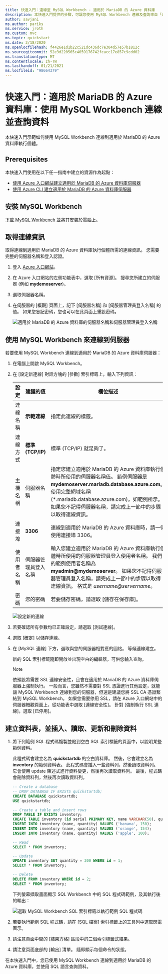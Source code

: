 ```yaml
---
title: 快速入門：連線至 MySQL Workbench - 適用於 MariaDB 的 Azure 資料庫
description: 本快速入門提供的步驟，可讓您使用 MySQL Workbench 連線及查詢來自「適用於 MariaDB 的 Azure 資料庫」的資料。
author: savjani
ms.author: pariks
ms.service: jroth
ms.custom: mvc
ms.topic: quickstart
ms.date: 3/18/2020
ms.openlocfilehash: f4426e1d1b22c521dc436dc7e304d57e57b1812c
ms.sourcegitcommit: 52e3d220565c4059176742fcacc17e857c9cdd02
ms.translationtype: MT
ms.contentlocale: zh-TW
ms.lasthandoff: 01/21/2021
ms.locfileid: "98664379"
---
```

# <a name="quickstart-azure-database-for-mariadb-use-mysql-workbench-to-connect-and-query-data"></a>快速入門：適用於 MariaDB 的 Azure 資料庫：使用 MySQL Workbench 連線並查詢資料

本快速入門示範如何使用 MySQL Workbench 連線到適用於 MariaDB 的 Azure 資料庫執行個體。 

## <a name="prerequisites"></a>Prerequisites

本快速入門使用在以下任一指南中建立的資源作為起點：

- [使用 Azure 入口網站建立適用於 MariaDB 的 Azure 資料庫伺服器](./quickstart-create-mariadb-server-database-using-azure-portal.md)
- [使用 Azure CLI 建立適用於 MariaDB 的 Azure 資料庫伺服器](./quickstart-create-mariadb-server-database-using-azure-cli.md)

## <a name="install-mysql-workbench"></a>安裝 MySQL Workbench

[下載 MySQL Workbench](https://dev.mysql.com/downloads/workbench/) 並將其安裝於電腦上。

## <a name="get-connection-information"></a>取得連線資訊

取得連線到適用於 MariaDB 的 Azure 資料庫執行個體所需的連線資訊。 您需要完整的伺服器名稱和登入認證。

1. 登入 [Azure 入口網站](https://portal.azure.com/)。

2. 在 Azure 入口網站的左側功能表中，選取 [所有資源]。 搜尋您所建立的伺服器 (例如 **mydemoserver**)。

3. 選取伺服器名稱。

4. 在伺服器的 [概觀] 頁面上，記下 [伺服器名稱] 和 [伺服器管理員登入名稱] 的值。 如果您忘記密碼，您也可以在此頁面上重設密碼。

   ![適用於 MariaDB 的 Azure 資料庫的伺服器名稱和伺服器管理員登入名稱](./media/connect-workbench/1_server-overview-name-login.png)

## <a name="connect-to-the-server-by-using-mysql-workbench"></a>使用 MySQL Workbench 來連線到伺服器

若要使用 MySQL Workbench 連線到適用於 MariaDB 的 Azure 資料庫伺服器：

1. 在電腦上開啟 MySQL Workbench。 

2. 在 [設定新連線] 對話方塊的 [參數] 索引標籤上，輸入下列資訊︰

   | 設定 | 建議的值 | 欄位描述 |
   |---|---|---|
   |   連線名稱 | **示範連線** | 指定此連線的標籤。 |
   | 連線方式 | **標準 (TCP/IP)** | 標準 (TCP/IP) 就足夠了。 |
   | 主機名稱 | 伺服器名稱 | 指定您建立適用於 MariaDB 的 Azure 資料庫執行個體時所使用的伺服器名稱值。 範例伺服器是 **mydemoserver.mariadb.database.azure.com**。 使用完整網域名稱 (\*.mariadb.database.azure.com)，如範例所示。 如果您不記得伺服器名稱，請完成上一節中的步驟以取得連線資訊。  |
   | 連接埠 | **3306** | 連線到適用於 MariaDB 的 Azure 資料庫時，請一律使用連接埠 3306。 |
   | 使用者名稱 |  伺服器管理員登入名稱 | 輸入您建立適用於 MariaDB 的 Azure 資料庫執行個體時所使用的伺服器管理員登入使用者名稱。 我們的範例使用者名稱為 **myadmin\@mydemoserver**。 如果您不記得伺服器管理員登入名稱，請完成上一節中的步驟以取得連線資訊。 格式是 *username\@servername*。
   | 密碼 | 您的密碼  | 若要儲存密碼，請選取 [儲存在保存庫]。 |

   ![設定新的連線](./media/connect-workbench/2-setup-new-connection.png)

3. 若要確認所有參數均已正確設定，請選取 [測試連線]。 

4. 選取 [確定] 以儲存連線。 

5. 在 [MySQL 連線] 下方，選取與您的伺服器相對應的圖格。 等候連線建立。

   新的 SQL 索引標籤隨即開啟並出現空白的編輯器，可供您輸入查詢。
    
   > [!NOTE]
   > 依預設將需要 SSL 連線安全性，且會在適用於 MariaDB 的 Azure 資料庫伺服器上強制執行。 一般而言，您雖然不需要對 SSL 憑證進行其他設定，就能讓 MySQL Workbench 連線到您的伺服器，但還是建議您將 SSL CA 憑證繫結到 MySQL Workbench。 如果您需要停用 SSL，請在 Azure 入口網站中的伺服器概觀頁面上，從功能表中選取 [連線安全性]。 針對 [強制執行 SSL 連線]，選取 [已停用]。

## <a name="create-table-and-insert-read-update-and-delete-data"></a>建立資料表，並插入、讀取、更新和刪除資料

1. 將下列範例 SQL 程式碼複製並貼到空白 SQL 索引標籤的頁面中，以說明某些範例資料。

    此程式碼會建立名為 **quickstartdb** 的空白資料庫。 然後，它會建立名為 **inventory** 的範例資料表。 此程式碼會插入一些資料列，然後讀取資料列。 它會使用 update 陳述式進行資料變更，然後再次讀取資料列。 最後，程式碼會刪除資料列，然後再次讀取資料列。
    
    ```sql
    -- Create a database
    -- DROP DATABASE IF EXISTS quickstartdb;
    CREATE DATABASE quickstartdb;
    USE quickstartdb;
    
    -- Create a table and insert rows
    DROP TABLE IF EXISTS inventory;
    CREATE TABLE inventory (id serial PRIMARY KEY, name VARCHAR(50), quantity INTEGER);
    INSERT INTO inventory (name, quantity) VALUES ('banana', 150);
    INSERT INTO inventory (name, quantity) VALUES ('orange', 154);
    INSERT INTO inventory (name, quantity) VALUES ('apple', 100);
    
    -- Read
    SELECT * FROM inventory;
    
    -- Update
    UPDATE inventory SET quantity = 200 WHERE id = 1;
    SELECT * FROM inventory;
    
    -- Delete
    DELETE FROM inventory WHERE id = 2;
    SELECT * FROM inventory;
    ```

    下列螢幕擷取畫面顯示 SQL Workbench 中的 SQL 程式碼範例，及其執行後的輸出：
    
    ![選取 MySQL Workbench SQL 索引標籤以執行範例 SQL 程式碼](media/connect-workbench/3-workbench-sql-tab.png)

2. 若要執行範例 SQL 程式碼，請在 [SQL 檔案] 索引標籤上的工具列中選取閃電圖示。
3. 請注意頁面中間的 [結果方格] 區段中的三個索引標籤式結果。 
4. 請注意頁面底部的 [輸出] 清單。 隨即顯示每個命令的狀態。 

在本快速入門中，您已使用 MySQL Workbench 連線到適用於 MariaDB 的 Azure 資料庫，並使用 SQL 語言查詢資料。

<!--
## Next steps
> [!div class="nextstepaction"]
> [Migrate your database using Export and Import](./concepts-migrate-import-export.md)
-->
